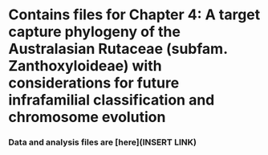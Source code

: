 # Contains files for Chapter 4: A target capture phylogeny of the Australasian Rutaceae (subfam. Zanthoxyloideae) with considerations for future infrafamilial classification and chromosome evolution

### Data and analysis files are [here](INSERT LINK)





